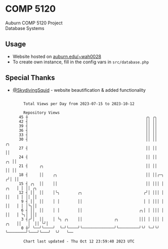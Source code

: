 # COMP 5120
Auburn COMP 5120 Project  
Database Systems

## Usage
- Website hosted on [auburn.edu/~wah0028](https://webhome.auburn.edu/~wah0028/)
- To create own instance, fill in the config vars in `src/database.php`

## Special Thanks
- [@SkydivingSquid](https://github.com/SkydivingSquid) - website beautification & added functionality

```

        Total Views per Day from 2023-07-15 to 2023-10-12

        Repository Views
      45 ┼                                                    ╭╮ ╭╮
      42 ┤                                                    ││ ││
      39 ┤                                                    ││ ││
      36 ┤                                                    ││ ││
      33 ┤                                                    ││ ││
      30 ┤                                                    ││ ││                         ╭╮
      27 ┤                                                    ││ ││                         ││
      24 ┤                                                    ││ ││                      ╭╮ ││
      21 ┤     ╭╮                                             ││ ││                      ││ ││
      18 ┤     ││    ╭╮                                       ││ ││╭─╮                  ╭╯│ ││
      15 ┤ ╭╮  ││    ││                                       ││ │││ │             ╭╮   │ │ ││ ╭╮
      12 ┤ ││  ││    │╰╮        ╭╮                           ╭╯│ │││ │             ││   │ │ ││ ││
       9 ┤ ││  ││    │ │        ││                           │ │ │││ │             ││   │ │ │╰╮││
       6 ┤ ││  ││    │ │        ││                         ╭╮│ │ │││ │             ││   │ ╰╮│ │││
       3 ┤╭╯│  ││    │ ╰╮ ╭╮    ││              ╭╮         │││ │ │││ │        ╭╮   ││   │  ││ ╰╯│
       0 ┼╯ ╰──╯╰────╯  ╰─╯╰────╯╰──────────────╯╰─────────╯╰╯ ╰─╯╰╯ ╰────────╯╰───╯╰───╯  ╰╯   ╰──

        Chart last updated - Thu Oct 12 23:59:40 2023 UTC
        
```
